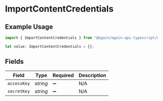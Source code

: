 # ImportContentCredentials

## Example Usage

```typescript
import { ImportContentCredentials } from "@egain/egain-api-typescript/models";

let value: ImportContentCredentials = {};
```

## Fields

| Field              | Type               | Required           | Description        |
| ------------------ | ------------------ | ------------------ | ------------------ |
| `accessKey`        | *string*           | :heavy_minus_sign: | N/A                |
| `secretKey`        | *string*           | :heavy_minus_sign: | N/A                |